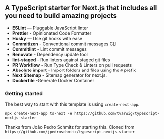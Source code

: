 
## A TypeScript starter for Next.js that includes all you need to build amazing projects

- **ESLint** — Pluggable JavaScript linter
- **Prettier** - Opinionated Code Formatter
- **Husky** — Use git hooks with ease
- **Commitizen** - Conventional commit messages CLI
- **Commitlint** - Lint commit messages
- **Renovate** - Dependency update tool
- **lint-staged** - Run linters against staged git files
- **PR Workflow** - Run Type Check & Linters on pull requests
- **Absolute import** - Import folders and files using the `@` prefix
- **Next Sitemap** - Sitemap generator for next.js.
- **Dockerfile** -Generate Docker Container

### Getting started

The best way to start with this template is using `create-next-app`.

```
npx create-next-app ts-next -e https://github.com/tvarwig/typescript-nextjs-starter
```



Thanks from João Pedro Schmitz for starting this. Cloned from `https://github.com/jpedroschmitz/typescript-nextjs-starter`
